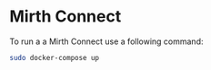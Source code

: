 # Mirth Connect

To run a a Mirth Connect use a following command:

```sh
sudo docker-compose up
```
